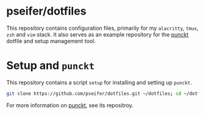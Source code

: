 # pseifer/dotfiles

This repository contains configuration files, primarily for my `alacritty`, `tmux`, `zsh` and `vim` stack.
It also serves as an example repository for the [punckt](https://github.com/pseifer/punckt) dotfile and setup management tool.

# Setup and `punckt`

This repository contains a script `setup` for installing and setting up `punckt`.

```sh
git clone https://github.com/pseifer/dotfiles.git ~/dotfiles; cd ~/dotfiles; ./setup
```

For more information on [punckt](https://github.com/pseifer/punckt), see its repositroy.

